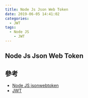 ```yaml
---
title: Node Js Json Web Token
date: 2019-06-05 14:41:02
categories:
  - JWT
tags:
  - Node JS
    - JWT
---
```


## Node Js Json Web Token

## 參考

- [Node JS jsonwebtoken](https://github.com/auth0/node-jsonwebtoken)
- [JWT](https://jwt.io/)
